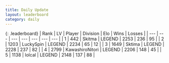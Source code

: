```yaml
---
title: Daily Update
layout: leaderboard
category: daily
---
```


{: .leaderboard}
| Rank | LV | Player | Division | Elo | Wins | Losses |
| --- | --- | --- | --- | --- | --- | --- |
| <span data-change="0">1</span> | 442 | <span title="ID: 402846">Skitma</span> | LEGEND | <span data-change="0">2253</span> | <span data-change="0">236</span> | <span data-change="0">95</span> |
| <span data-change="0">2</span> | 1203 | <span title="ID: 498412">LuckySpin</span> | LEGEND | <span data-change="18">2234</span> | <span data-change="5">65</span> | <span data-change="0">12</span> |
| <span data-change="1">3</span> | 1649 | <span title="ID: 353063">Sktima</span> | LEGEND | <span data-change="33">2228</span> | <span data-change="23">237</span> | <span data-change="4">82</span> |
| <span data-change="-1">4</span> | 2799 | <span title="ID: 164871">KawashiroNitori</span> | LEGEND | <span data-change="0">2206</span> | <span data-change="0">148</span> | <span data-change="0">45</span> |
| <span data-change="4">5</span> | 1138 | <span title="ID: 487583">lolcal</span> | LEGEND | <span data-change="30">2148</span> | <span data-change="5">137</span> | <span data-change="1">88</span> |
